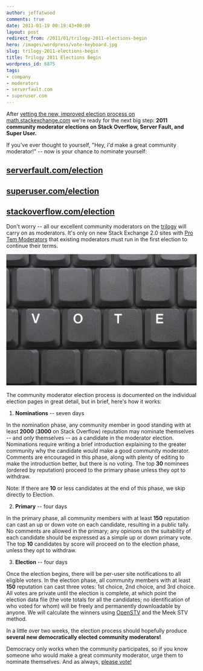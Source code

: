```yaml
---
author: jeffatwood
comments: true
date: 2011-01-19 00:19:43+00:00
layout: post
redirect_from: /2011/01/trilogy-2011-elections-begin
hero: /images/wordpress/vote-keyboard.jpg
slug: trilogy-2011-elections-begin
title: Trilogy 2011 Elections Begin
wordpress_id: 6875
tags:
- company
- moderators
- serverfault.com
- superuser.com
---
```


After [vetting the new, improved election process on math.stackexchange.com](http://blog.stackoverflow.com/2010/12/stack-exchange-moderator-elections-begin/) we're ready for the next big step: **2011 community moderator elections on Stack Overflow, Server Fault, and Super User.**

If you've ever thought to yourself, "Hey, _I'd_ make a great community moderator!" -- now is your chance to nominate yourself:



## [serverfault.com/election](http://serverfault.com/election)




## [superuser.com/election](http://superuser.com/election)




## [stackoverflow.com/election](http://stackoverflow.com/election)




Don't worry -- all our excellent community moderators on the [trilogy](http://blog.stackoverflow.com/2009/05/the-stack-overflow-trilogy/) will carry on as moderators. It's only on new Stack Exchange 2.0 sites with [Pro Tem Moderators](http://blog.stackoverflow.com/2010/07/moderator-pro-tempore/) that existing moderators must run in the first election to continue their terms.

![vote keyboard](/images/wordpress/vote-keyboard.jpg)

The community moderator election process is documented on the individual election pages in great detail, but in brief, here's how it works:





  1. **Nominations** -- seven days  

In the nomination phase, any community member in good standing with at least **2000** (**3000** on Stack Overflow) reputation may nominate themselves -- and _only_ themselves -- as a candidate in the moderator election. Nominations require writing a brief introduction explaining to the greater community why the candidate would make a good community moderator. Comments are encouraged in this phase, along with plenty of editing to make the introduction better, but there is no voting. The top **30** nominees (ordered by reputation) proceed to the primary phase unless they opt to withdraw.

Note: If there are **10** or less candidates at the end of this phase, we skip directly to Election. 


  2. **Primary** -- four days  

In the primary phase, all community members with at least **150** reputation can cast an up or down vote on each candidate, resulting in a public tally. No comments are allowed in the primary; any opinions on the suitability of each candidate should be expressed as a simple up or down primary vote. The top **10** candidates by score will proceed on to the election phase, unless they opt to withdraw. 


  3. **Election** -- four days  

Once the election begins, there will be per-user site notifications to all eligible voters. In the election phase, all community members with at least **150** reputation can cast three votes: 1st choice, 2nd choice, and 3rd choice. All votes are private until the election is complete, at which point the election data file (the vote totals for all the candidates; no identification of who voted for whom) will be freely and permanently downloadable by anyone. We will calculate the winners using [OpenSTV](http://www.openstv.org/) and the Meek STV method.


In a little over two weeks, the election process should hopefully produce **several new democratically elected community moderators!** 

Democracy only works when the community participates, so if you know someone who would make a great community moderator, urge them to nominate themselves. And as always, [please vote!](http://blog.stackoverflow.com/2010/10/vote-early-vote-often/)
